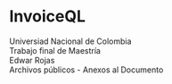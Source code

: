 # InvoiceQL
 Universiad Nacional de Colombia <br/>
 Trabajo final de Maestría <br/>
 Edwar Rojas <br/>
 Archivos públicos - Anexos al Documento

